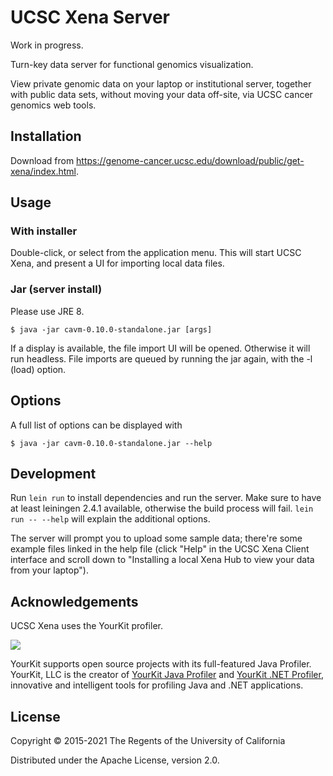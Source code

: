 # UCSC Xena Server

Work in progress.

Turn-key data server for functional genomics visualization.

View private genomic data on your laptop or institutional server, together with public data sets, without moving your data off-site, via UCSC cancer genomics web tools.

## Installation

Download from https://genome-cancer.ucsc.edu/download/public/get-xena/index.html.

## Usage

### With installer
Double-click, or select from the application menu. This will start UCSC Xena, and present a UI for importing local data files.

### Jar (server install)
Please use JRE 8.

    $ java -jar cavm-0.10.0-standalone.jar [args]

If a display is available, the file import UI will be opened. Otherwise it will run headless. File imports are queued by running the jar again, with the -l (load) option.

## Options

A full list of options can be displayed with

    $ java -jar cavm-0.10.0-standalone.jar --help

## Development

Run `lein run` to install dependencies and run the server.  Make sure to
have at least leiningen 2.4.1 available, otherwise the build process
will fail.  `lein run -- --help` will explain the additional options.

The server will prompt you to upload some sample data; there're some
example files linked in the help file (click "Help" in the UCSC Xena
Client interface and scroll down to "Installing a local Xena Hub to view
your data from your laptop").

## Acknowledgements

UCSC Xena uses the YourKit profiler.

<a href="https://www.yourkit.com/java/profiler/"><img src="https://www.yourkit.com/images/yklogo.png"></a>

YourKit supports open source projects with its full-featured Java Profiler.
YourKit, LLC is the creator of <a href="https://www.yourkit.com/java/profiler/">YourKit Java Profiler</a>
and <a href="https://www.yourkit.com/.net/profiler/">YourKit .NET Profiler</a>,
innovative and intelligent tools for profiling Java and .NET applications.

## License

Copyright © 2015-2021 The Regents of the University of California

Distributed under the Apache License, version 2.0.
